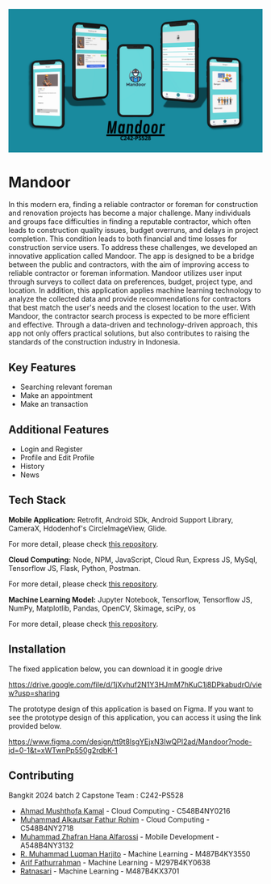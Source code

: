 ![download](https://github.com/Man-door/.github/blob/main/Asset/Mandoor.png)
# Mandoor

In this modern era, finding a reliable contractor or foreman for construction and renovation projects has become a major challenge. Many individuals and groups face difficulties in finding a reputable contractor, which often leads to construction quality issues, budget overruns, and delays in project completion. This condition leads to both financial and time losses for construction service users. To address these challenges, we developed an innovative application called Mandoor. The app is designed to be a bridge between the public and contractors, with the aim of improving access to reliable contractor or foreman information. Mandoor utilizes user input through surveys to collect data on preferences, budget, project type, and location. In addition, this application applies machine learning technology to analyze the collected data and provide recommendations for contractors that best match the user's needs and the closest location to the user. With Mandoor, the contractor search process is expected to be more efficient and effective. Through a data-driven and technology-driven approach, this app not only offers practical solutions, but also contributes to raising the standards of the construction industry in Indonesia.


## Key Features
- Searching relevant foreman
- Make an appointment
- Make an transaction

## Additional Features
- Login and Register
- Profile and Edit Profile
- History
- News

## Tech Stack
**Mobile Application:** Retrofit, Android SDk, Android Support Library, CameraX, Hdodenhof's CircleImageView, Glide. 

For more detail, please check [this repository](https://github.com/Man-door/Mobile-Development).

**Cloud Computing:** Node, NPM, JavaScript, Cloud Run, Express JS, MySql, Tensorflow JS, Flask, Python, Postman.

For more detail, please check [this repository](https://github.com/Man-door/Cloud-Computing).

**Machine Learning Model:** Jupyter Notebook, Tensorflow, Tensorflow JS, NumPy, Matplotlib, Pandas, OpenCV, Skimage, sciPy, os

For more detail, please check [this repository](https://github.com/Man-door/Machine-Learning).

## Installation
The fixed application below, you can download it in google drive

https://drive.google.com/file/d/1jXvhuf2N1Y3HJmM7hKuC1j8DPkabudrO/view?usp=sharing

The prototype design of this application is based on Figma. If you want to see the prototype design of this application, you can access it using the link provided below.

https://www.figma.com/design/tt9t8lsgYEjxN3IwQPl2ad/Mandoor?node-id=0-1&t=xWTwnPp550g2rdbK-1

## Contributing
Bangkit 2024 batch 2 Capstone Team : C242-PS528
- [Ahmad Mushthofa Kamal](https://www.linkedin.com/in/a-mushthofa/) - Cloud Computing - C548B4NY0216
- [Muhammad Alkautsar Fathur Rohim](https://www.linkedin.com/in/alkautsar-fathur-19bab6331/) - Cloud Computing - C548B4NY2718
- [Muhammad Zhafran Hana Alfarossi](https://www.linkedin.com/in/rossihana/) - Mobile Development - A548B4NY3132
- [R. Muhammad Luqman Harjito](https://www.linkedin.com/in/muhammadlukman19/) - Machine Learning - M487B4KY3550
- [Arif Fathurrahman](https://www.linkedin.com/in/arif-fathurrahman/) - Machine Learning - M297B4KY0638
- [Ratnasari](https://www.linkedin.com/in/ratnasari-9a7914283/) - Machine Learning - M487B4KX3701
